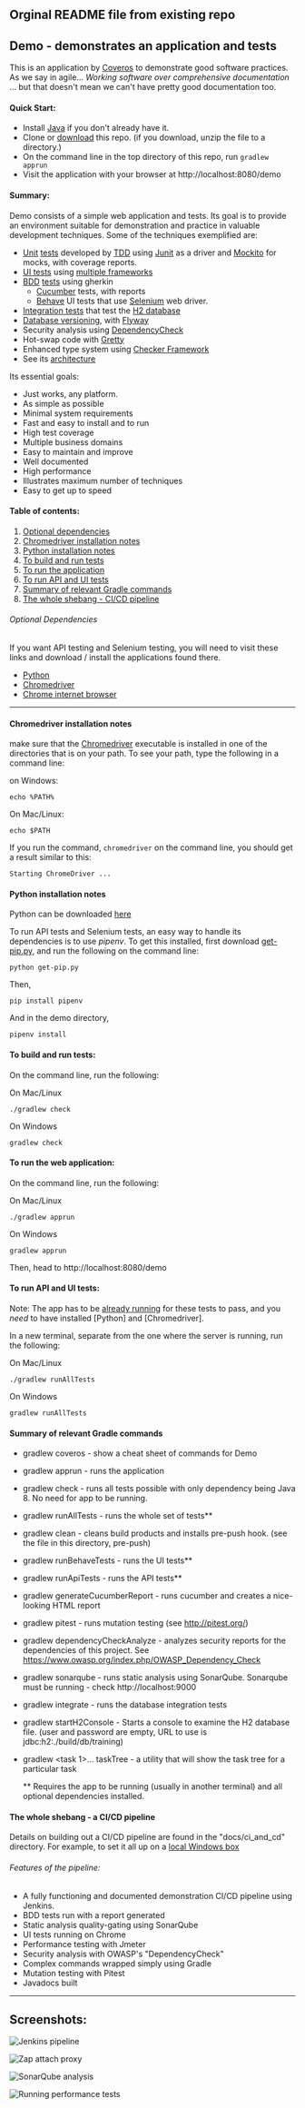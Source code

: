 ## Orginal README file from existing repo


## Demo - demonstrates an application and tests

This is an application by [Coveros](https://www.coveros.com/) to demonstrate good
software practices.  As we say in agile... _Working software over comprehensive 
documentation_ ... but that doesn't mean we can't have pretty good documentation too. 

#### Quick Start:

* Install [Java](https://www.java.com/en/download/) if you don't already have it.
* Clone or [download](https://github.com/7ep/demo/archive/master.zip) this repo.  (if you download, unzip the file to a directory.)
* On the command line in the top directory of this repo, run `gradlew apprun`
* Visit the application with your browser at http://localhost:8080/demo

#### Summary:

Demo consists of a simple web application and tests.  Its goal is to provide 
an environment suitable for demonstration and practice in valuable development
techniques.  Some of the techniques exemplified are:
* [Unit](https://github.com/7ep/demo/blob/master/src/test/java/com/coveros/training/authentication/RegistrationUtilsTests.java) [tests](https://github.com/7ep/demo/blob/master/src/test/java/com/coveros/training/library/LibraryUtilsTests.java) developed by [TDD](https://en.wikipedia.org/wiki/Test-driven_development) using [Junit](https://junit.org/junit5/) as a driver and [Mockito](https://site.mockito.org/) for mocks, with coverage reports.
* [UI tests](https://github.com/7ep/demo/blob/master/src/ui_tests/behave/features/librarian_ui.feature) using [multiple frameworks](https://github.com/7ep/demo/tree/master/src/ui_tests)
* [BDD](https://en.wikipedia.org/wiki/Behavior-driven_development) [tests](https://github.com/7ep/demo/blob/master/src/bdd_test/resources/library/check_out_a_book.feature) using gherkin
  * [Cucumber](https://docs.cucumber.io/) tests, with reports
  * [Behave](https://behave.readthedocs.io/en/latest/) UI tests that use [Selenium](https://www.selenium.dev/) web driver.
* [Integration tests](https://github.com/7ep/demo/blob/master/src/integration_test/java/com/coveros/training/persistence/PersistenceLayerTests.java) that test the [H2 database](https://www.h2database.com/html/main.html)
* [Database versioning](https://github.com/7ep/demo/blob/master/src/main/resources/db/migration/V2__Rest_of_tables_for_auth_and_library.sql), with [Flyway](https://flywaydb.org/)
* Security analysis using [DependencyCheck](https://www.owasp.org/index.php/OWASP_Dependency_Check)
* Hot-swap code with [Gretty](https://github.com/gretty-gradle-plugin/gretty)
* Enhanced type system using [Checker Framework](https://checkerframework.org/)
* See its [architecture](https://github.com/7ep/demo/blob/master/docs/dev_notes/architecture.txt)


Its essential goals:
* Just works, any platform.
* As simple as possible
* Minimal system requirements
* Fast and easy to install and to run
* High test coverage
* Multiple business domains
* Easy to maintain and improve
* Well documented
* High performance
* Illustrates maximum number of techniques
* Easy to get up to speed

#### Table of contents:
1. [Optional dependencies](#optional-dependencies)
1. [Chromedriver installation notes](#chromedriver-installation-notes)
1. [Python installation notes](#python-installation-notes)
1. [To build and run tests](#to-build-and-run-tests)
1. [To run the application](#to-run-the-web-application)
1. [To run API and UI tests](#to-run-api-and-ui-tests)
1. [Summary of relevant Gradle commands](#summary-of-relevant-gradle-commands)
1. [The whole shebang - CI/CD pipeline](#the-whole-shebang---a-cicd-pipeline)

###### Optional Dependencies
If you want API testing and Selenium testing, you will need
to visit these links and download / install the applications found there.
* [Python](https://www.python.org/downloads/)
* [Chromedriver](http://chromedriver.chromium.org/downloads)
* [Chrome internet browser](https://www.google.com/chrome/)

---

#### Chromedriver installation notes
make sure that the [Chromedriver](https://chromedriver.chromium.org/) executable is installed in one of the directories that is 
on your path.  To see your path, type the following in a command line: 

on Windows:

    echo %PATH%  
    
On Mac/Linux:

    echo $PATH
    
If you run the command, `chromedriver` on the command  line, you should get a result similar to this:

    Starting ChromeDriver ...
        
#### Python installation notes
Python can be downloaded [here](https://www.python.org/downloads/)

To run API tests and Selenium tests, an easy way to handle its 
dependencies is to use *pipenv*.  To get this installed, first download
[get-pip.py](https://bootstrap.pypa.io/get-pip.py), and run the following on the command line:

    python get-pip.py
    
Then,

    pip install pipenv
   
And in the demo directory,
    
    pipenv install   
   
#### To build and run tests:
On the command line, run the following:

On Mac/Linux

    ./gradlew check

On Windows

    gradlew check

#### To run the web application:
On the command line, run the following:

On Mac/Linux

    ./gradlew apprun

On Windows

    gradlew apprun
    
Then, head to http://localhost:8080/demo    
    

#### To run API and UI tests:
Note: The app has to be [already running](#to-run-the-web-application) for these tests to pass, and you _need_
to have installed [Python] and [Chromedriver].

In a new terminal, separate from the one where the server is running, run the following:

On Mac/Linux

    ./gradlew runAllTests

On Windows

    gradlew runAllTests    
    
#### Summary of relevant Gradle commands
* gradlew coveros - show a cheat sheet of commands for Demo
* gradlew apprun - runs the application
* gradlew check - runs all tests possible with only dependency being Java 8.  No need for app to be running.
* gradlew runAllTests - runs the whole set of tests**  
* gradlew clean - cleans build products and installs pre-push hook. (see the file in this directory, pre-push)
* gradlew runBehaveTests - runs the UI tests**
* gradlew runApiTests - runs the API tests**
* gradlew generateCucumberReport - runs cucumber and creates a nice-looking HTML report
* gradlew pitest - runs mutation testing (see http://pitest.org/)
* gradlew dependencyCheckAnalyze - analyzes security reports for the dependencies of 
  this project.  See https://www.owasp.org/index.php/OWASP_Dependency_Check
* gradlew sonarqube - runs static analysis using SonarQube.  Sonarqube must be running - check http://localhost:9000
* gradlew integrate - runs the database integration tests
* gradlew startH2Console - Starts a console to examine the H2 database file.  (user and
  password are empty, URL to use is jdbc:h2:./build/db/training)
* gradlew <task 1>...<task N> taskTree - a utility that will show the task tree for a particular task


  ** Requires the app to be running 
     (usually in another terminal) and all optional dependencies installed.
    
#### The whole shebang - a CI/CD pipeline

Details on building out a CI/CD pipeline are found in the "docs/ci_and_cd" directory.
For example, to set it all up on a [local Windows box](https://raw.githubusercontent.com/7ep/demo/master/docs/ci_and_cd/ci_and_cd_for_localhost.txt) 

###### Features of the pipeline:
* A fully functioning and documented demonstration CI/CD pipeline using Jenkins.
* BDD tests run with a report generated
* Static analysis quality-gating using SonarQube
* UI tests running on Chrome
* Performance testing with Jmeter
* Security analysis with OWASP's "DependencyCheck"
* Complex commands wrapped simply using Gradle
* Mutation testing with Pitest
* Javadocs built



---

## Screenshots:
![Jenkins pipeline](https://c2.staticflickr.com/8/7889/33202009658_11422b7f20_b.jpg)

![Zap attach proxy](https://c2.staticflickr.com/8/7905/33202009438_8f367e20ec_o.png)

![SonarQube analysis](https://c2.staticflickr.com/8/7823/33202009548_e678128200_b.jpg)

![Running performance tests](https://c2.staticflickr.com/8/7854/47077017751_7e045f68dd_b.jpg)
